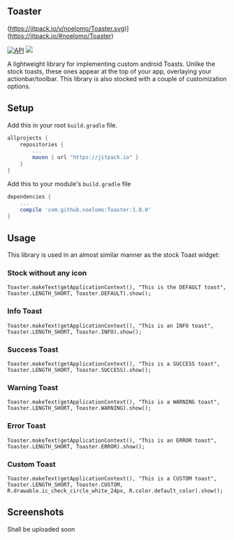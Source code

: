 ## Toaster
(https://jitpack.io/v/noelomo/Toaster.svg)](https://jitpack.io/#noelomo/Toaster)

[![API](https://img.shields.io/badge/API-9%2B-blue.svg?style=flat)](https://android-arsenal.com/api?level=9) [![](https://jitpack.io/v/GrenderG/Toasty.svg)](https://jitpack.io/#GrenderG/Toasty) 

A lightweight library for implementing custom android Toasts. Unlike the stock toasts, these ones appear at the top of your app, overlaying your actionbar/toolbar. This library is also stocked with a couple of customization options.

## Setup

Add this in your root `build.gradle` file.

```gradle
allprojects {
	repositories {
		...
		maven { url "https://jitpack.io" }
	}
}
```


Add this to your module's `build.gradle` file

```gradle
dependencies {
	...
	compile 'com.github.noelomo:Toaster:1.0.0'
}
```


## Usage
This library is used in an almost similar manner as the stock Toast widget:

### Stock without any icon
 `Toaster.makeText(getApplicationContext(), "This is the DEFAULT toast", Toaster.LENGTH_SHORT, Toaster.DEFAULT).show();`
 
### Info Toast
 `Toaster.makeText(getApplicationContext(), "This is an INFO toast", Toaster.LENGTH_SHORT, Toaster.INFO).show();`
 
### Success Toast
 `Toaster.makeText(getApplicationContext(), "This is a SUCCESS toast", Toaster.LENGTH_SHORT, Toaster.SUCCESS).show();`
 
### Warning Toast
`Toaster.makeText(getApplicationContext(), "This is a WARNING toast", Toaster.LENGTH_SHORT, Toaster.WARNING).show();`

### Error Toast
 `Toaster.makeText(getApplicationContext(), "This is an ERROR toast", Toaster.LENGTH_SHORT, Toaster.ERROR).show();`
### Custom Toast
  `Toaster.makeText(getApplicationContext(), "This is a CUSTOM toast", Toaster.LENGTH_SHORT, Toaster.CUSTOM, R.drawable.ic_check_circle_white_24px, R.color.default_color).show();`


## Screenshots

Shall be uploaded soon

